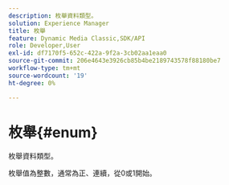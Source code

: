 ```yaml
---
description: 枚舉資料類型。
solution: Experience Manager
title: 枚舉
feature: Dynamic Media Classic,SDK/API
role: Developer,User
exl-id: df7170f5-652c-422a-9f2a-3cb02aa1eaa0
source-git-commit: 206e4643e3926cb85b4be2189743578f88180be7
workflow-type: tm+mt
source-wordcount: '19'
ht-degree: 0%

---
```


# 枚舉{#enum}

枚舉資料類型。

枚舉值為整數，通常為正、連續，從0或1開始。
